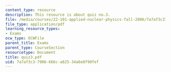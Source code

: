 ```yaml
---
content_type: resource
description: This resource is about quiz no.3.
file: /media/courses/22-101-applied-nuclear-physics-fall-2006/7a7af3c37906666ca82534a6e8f90fef_quiz3.pdf
file_type: application/pdf
learning_resource_types:
- Exams
ocw_type: OCWFile
parent_title: Exams
parent_type: CourseSection
resourcetype: Document
title: quiz3.pdf
uid: 7a7af3c3-7906-666c-a825-34a6e8f90fef
---
```

